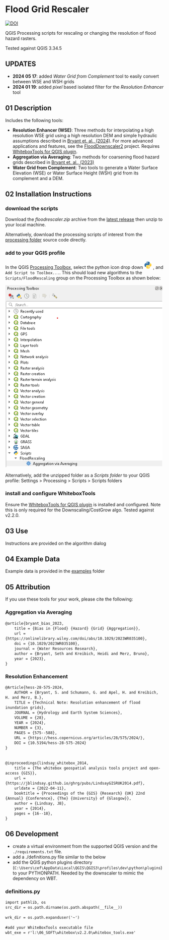 # Flood Grid Rescaler

[![DOI](https://zenodo.org/badge/547351392.svg)](https://zenodo.org/badge/latestdoi/547351392)

QGIS Processing scripts for rescaling or changing the resolution of flood hazard rasters.

Tested against QGIS 3.34.5

## UPDATES
- **2024 05 17**: added *Water Grid from Complement* tool to easily convert between WSE and WSH grids
- **2024 01 19**: added *pixel* based isolated filter for the *Resolution Enhancer* tool


## 01 Description
Includes the following tools:
- **Resolution Enhancer (WSE)**: Three methods for interpolating a high resolution WSE grid using a high resolution DEM and simple hydraulic assumptions described in [Bryant et. al., (2024)](https://doi.org/10.5194/hess-28-575-2024). For more advanced applications and features, see the [FloodDownscaler2](https://github.com/cefect/FloodDownscaler2) project. Requires [WhiteboxTools for QGIS plugin](https://www.whiteboxgeo.com/manual/wbt_book/qgis_plugin.html).
- **Aggregation via Averaging**: Two methods for coarsening flood hazard grids described in [Bryant et. al., (2023)](https://doi.org/10.1029/2023WR035100)
- **Water Grid from Complement**: Two tools to generate a Water Surface Elevation (WSE) or Water Surface Height (WSH) grid from its complement and a DEM.

 

## 02 Installation Instructions

### download the scripts
Download the *floodrescaler.zip* archive from the [latest release](https://github.com/cefect/FloodRescaler/releases) then unzip to your local machine.

Alternatively, download the processing scripts of interest from the [processing folder](floodrescaler/processing) source code directly.  

### add to your QGIS profile
In the QGIS [Processing Toolbox](https://docs.qgis.org/3.22/en/docs/user_manual/processing/toolbox.html#the-toolbox), select the python icon drop down ![Scripts](/assets/mIconPythonFile.png) , and `Add Script to Toolbox...`. This should load new algorithms to the `Scripts/FloodRescaling` group on the Processing Toolbox as shown below:

![screen capture](/assets/processingToolbox_screengrab.png)

Alternatively, add the unzipped folder as a *Scripts folder* to your QGIS profile: Settings >  Processing > Scripts > Scripts folders

### install and configure WhiteboxTools
Ensure the [WhiteboxTools for QGIS plugin](https://www.whiteboxgeo.com/manual/wbt_book/qgis_plugin.html) is installed and configured. 
Note this is only required for the Downscaling/CostGrow algo.  Tested against v2.2.0.

## 03 Use
Instructions are provided on the algorithm dialog

## 04 Example Data

Example data is provided in the [examples](/examples) folder

## 05 Attribution

If you use these tools for your work, please cite the following:

### Aggregation via Averaging

```
@article{bryant_bias_2023,
	title = {Bias in {Flood} {Hazard} {Grid} {Aggregation}},
	url = {https://onlinelibrary.wiley.com/doi/abs/10.1029/2023WR035100},
	doi = {10.1029/2023WR035100}, 
	journal = {Water Resources Research},
	author = {Bryant, Seth and Kreibich, Heidi and Merz, Bruno},
	year = {2023},
}
```


### Resolution Enhancement

```
@Article{hess-28-575-2024,
	AUTHOR = {Bryant, S. and Schumann, G. and Apel, H. and Kreibich, H. and Merz, B.},
	TITLE = {Technical Note: Resolution enhancement of flood inundation grids},
	JOURNAL = {Hydrology and Earth System Sciences},
	VOLUME = {28},
	YEAR = {2024},
	NUMBER = {3},
	PAGES = {575--588},
	URL = {https://hess.copernicus.org/articles/28/575/2024/},
	DOI = {10.5194/hess-28-575-2024}
}


@inproceedings{lindsay_whitebox_2014,
	title = {The whitebox geospatial analysis tools project and open-access {GIS}},
	url = {https://jblindsay.github.io/ghrg/pubs/LindsayGISRUK2014.pdf},
	urldate = {2022-04-11},
	booktitle = {Proceedings of the {GIS} {Research} {UK} 22nd {Annual} {Conference}, {The} {University} of {Glasgow}},
	author = {Lindsay, JB},
	year = {2014},
	pages = {16--18},
}

```

## 06 Development

- create a virtual environment from the supported QGIS version and the `./requirements.txt` file. 
- add a ./definitions.py file similar to the below
- add the QGIS python plugins directory (`C:\Users\cef\AppData\Local\QGIS\QGIS3\profiles\dev\python\plugins`) to your PYTHONPATH. Needed by the downscaler to mimic the dependency on WBT.

### definitions.py

```
import pathlib, os
src_dir = os.path.dirname(os.path.abspath(__file__))

wrk_dir = os.path.expanduser('~')

#add your WhiteBoxTools executable file
wbt_exe = r'l:\06_SOFT\whitebox\v2.2.0\whitebox_tools.exe'
```
